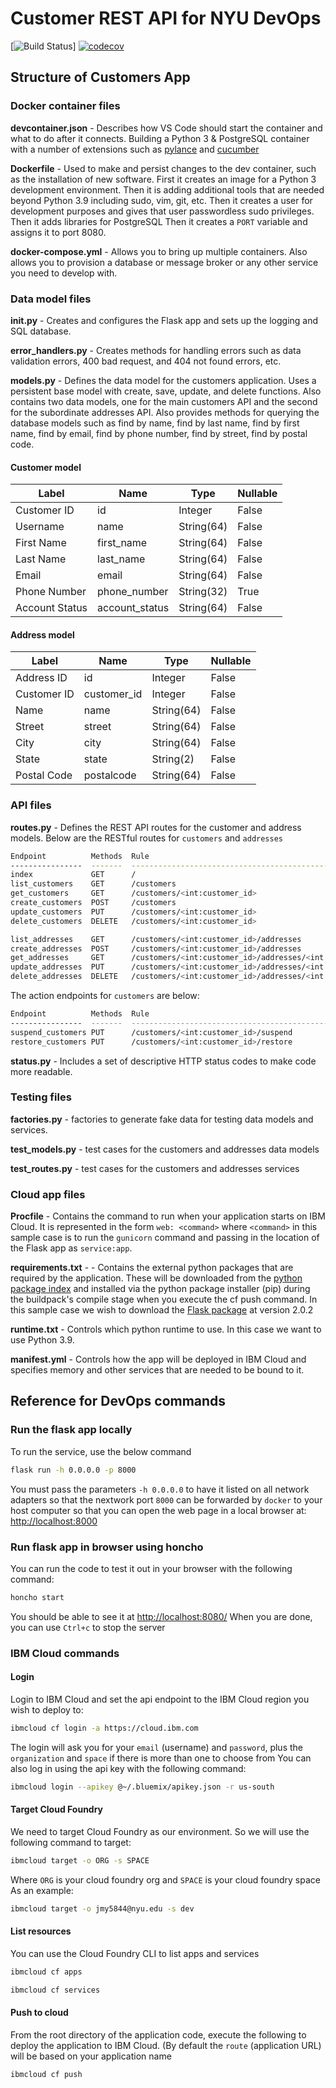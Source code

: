 # Customer REST API for NYU DevOps

[![Build Status](https://github.com/devops-customers/customers/.github/workflows/tdd.yml/badge.svg)]
[![codecov](https://codecov.io/gh/devops-customers/customers/branch/main/graph/badge.svg?token=W0KHFZOJ4B)](https://codecov.io/gh/devops-customers/customers)

## Structure of Customers App

### Docker container files

**devcontainer.json** - Describes how VS Code should start the container and what to do after it connects. Building a Python 3 & PostgreSQL container with a number of extensions such as [pylance](https://marketplace.visualstudio.com/items?itemName=ms-python.vscode-pylance) and [cucumber](https://cucumber.io/docs/installation/python/)

**Dockerfile** - Used to make and persist changes to the dev container, such as the installation of new software.
First it creates an image for a Python 3 development environment.
Then it is adding additional tools that are needed beyond Python 3.9 including sudo, vim, git, etc.
Then it creates a user for development purposes and gives that user passwordless sudo privileges.
Then it adds libraries for PostgreSQL
Then it creates a `PORT` variable and assigns it to port 8080.

**docker-compose.yml** - Allows you to bring up multiple containers. Also allows you to provision a database or message broker or any other service you need to develop with.

### Data model files

****init**.py** - Creates and configures the Flask app and sets up the logging and SQL database.

**error_handlers.py** - Creates methods for handling errors such as data validation errors, 400 bad request, and 404 not found errors, etc.

**models.py** - Defines the data model for the customers application. Uses a persistent base model with create, save, update, and delete functions. Also contains two data models, one for the main customers API and the second for the subordinate addresses API.
Also provides methods for querying the database models such as find by name, find by last name, find by first name, find by email, find by phone number, find by street, find by postal code.  

#### Customer model

| Label          | Name           | Type       | Nullable |
|----------------|----------------|------------|----------|
| Customer ID    | id             | Integer    | False    |
| Username       | name           | String(64) | False    |
| First Name     | first_name     | String(64) | False    |
| Last Name      | last_name      | String(64) | False    |
| Email          | email          | String(64) | False    |
| Phone Number   | phone_number   | String(32) | True     |
| Account Status | account_status | String(64) | False    |

#### Address model

| Label          | Name           | Type       | Nullable |
|----------------|----------------|------------|----------|
| Address ID     | id             | Integer    | False    |
| Customer ID    | customer_id    | Integer    | False    |
| Name           | name           | String(64) | False    |
| Street         | street         | String(64) | False    |
| City           | city           | String(64) | False    |
| State          | state          | String(2)  | False    |
| Postal Code    | postalcode     | String(64) | False    |

### API files

**routes.py** - Defines the REST API routes for the customer and address models. Below are the RESTful routes for `customers` and `addresses`

```bash
Endpoint          Methods  Rule
----------------  -------  -----------------------------------------------------
index             GET      /
list_customers    GET      /customers
get_customers     GET      /customers/<int:customer_id>
create_customers  POST     /customers
update_customers  PUT      /customers/<int:customer_id>
delete_customers  DELETE   /customers/<int:customer_id>

list_addresses    GET      /customers/<int:customer_id>/addresses
create_addresses  POST     /customers/<int:customer_id>/addresses
get_addresses     GET      /customers/<int:customer_id>/addresses/<int:address_id>
update_addresses  PUT      /customers/<int:customer_id>/addresses/<int:address_id>
delete_addresses  DELETE   /customers/<int:customer_id>/addresses/<int:address_id>
```

The action endpoints for `customers` are below:

```bash
Endpoint          Methods  Rule
----------------  -------  -----------------------------------------------------
suspend_customers PUT      /customers/<int:customer_id>/suspend
restore_customers PUT      /customers/<int:customer_id>/restore
```

**status.py** - Includes a set of descriptive HTTP status codes to make code more readable.

### Testing files

**factories.py** - factories to generate fake data for testing data models and services.

**test_models.py** - test cases for the customers and addresses data models

**test_routes.py** - test cases for the customers and addresses services

### Cloud app files

**Procfile** - Contains the command to run when your application starts on IBM Cloud. It is represented in the form `web: <command>` where `<command>` in this sample case is to run the `gunicorn` command and passing in the location of the Flask app as `service:app`.

**requirements.txt** - - Contains the external python packages that are required by the application. These will be downloaded from the [python package index](https://pypi.python.org/pypi/) and installed via the python package installer (pip) during the buildpack's compile stage when you execute the cf push command. In this sample case we wish to download the [Flask package](https://pypi.python.org/pypi/Flask) at version 2.0.2

**runtime.txt** - Controls which python runtime to use. In this case we want to use Python 3.9.

**manifest.yml** - Controls how the app will be deployed in IBM Cloud and specifies memory and other services that are needed to be bound to it.

## Reference for DevOps commands

### Run the flask app locally

To run the service, use the below command

```bash
flask run -h 0.0.0.0 -p 8000
```

You must pass the parameters `-h 0.0.0.0` to have it listed on all network adapters so that the nextwork port `8000` can be forwarded by `docker` to your host computer so that you can open the web page in a local browser at: <http://localhost:8000>

### Run flask app in browser using honcho

You can run the code to test it out in your browser with the following command:

```bash
honcho start
```

You should be able to see it at <http://localhost:8080/>
When you are done, you can use `Ctrl+c` to stop the server

### IBM Cloud commands

#### Login

Login to IBM Cloud and set the api endpoint to the IBM Cloud region you wish to deploy to:

```bash
ibmcloud cf login -a https://cloud.ibm.com
```

The login will ask you for your `email` (username) and `password`, plus the `organization` and `space` if there is more than one to choose from
You can also log in using the api key with the following command:

```bash
ibmcloud login --apikey @~/.bluemix/apikey.json -r us-south
```

#### Target Cloud Foundry

We need to target Cloud Foundry as our environment. So we will use the following command to target:

```bash
ibmcloud target -o ORG -s SPACE
```

Where `ORG` is your cloud foundry org and `SPACE` is your cloud foundry space
As an example:

```bash
ibmcloud target -o jmy5844@nyu.edu -s dev
```

#### List resources

You can use the Cloud Foundry CLI to list apps and services

```bash
ibmcloud cf apps
```

```bash
ibmcloud cf services
```

#### Push to cloud

From the root directory of the application code, execute the following to deploy the application to IBM Cloud. (By default the `route` (application URL) will be based on your application name

```bash
ibmcloud cf push

